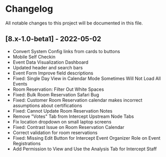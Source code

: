 # Changelog

All notable changes to this project will be documented in this file.

## [8.x-1.0-beta1] - 2022-05-02

- Convert System Config links from cards to buttons
- Mobile Self Checkin
- Event Data Visualization Dashboard
- Updated header and search bars
- Event Form Improve field descriptions
- Fixed: Single Day View in Calendar Mode Sometimes Will Not Load All Events
- Room Reservation: Filter Out White Spaces
- Fixed: Bulk Room Reservation Safari Bug
- Fixed: Customer Room Reservation calendar makes incorrect assumptions about certifications
- Fixed: Cannot Update Room Reservation Notes
- Remove "Votes" Tab from Intercept Upstream Node Tabs
- Fix location dropdown on small laptop screens
- Fixed: Contrast Issue on Room Reservation Calendar
- Correct validation for room reservations
- Fixed: Missing Edit Button for Intercept Event Organizer Role on Event Registrations
- Add Permission to View and Use the Analysis Tab for Intercept Staff